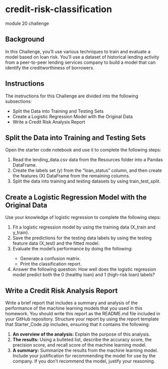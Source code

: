 # credit-risk-classification
module 20 challenge

<h2>Background</h2>
<p>In this Challenge, you’ll use various techniques to train and evaluate a model based on loan risk. You’ll use a dataset of historical lending activity from a peer-to-peer lending services company to build a model that can identify the creditworthiness of borrowers.</p>

<h2>Instructions</h2>
The instructions for this Challenge are divided into the following subsections:
<ul>
<li>Split the Data into Training and Testing Sets</li>
<li>Create a Logistic Regression Model with the Original Data</li>
<li>Write a Credit Risk Analysis Report</li>
</ul>

<h2>Split the Data into Training and Testing Sets</h2>
Open the starter code notebook and use it to complete the following steps:
<ol>
<li>Read the lending_data.csv data from the Resources folder into a Pandas DataFrame.</li>
<li>Create the labels set (y) from the “loan_status” column, and then create the features (X) DataFrame from the remaining columns.</li>
<li>Split the data into training and testing datasets by using train_test_split.</li>
</ol>

<h2>Create a Logistic Regression Model with the Original Data</h2>
Use your knowledge of logistic regression to complete the following steps:
<ol>
<li>Fit a logistic regression model by using the training data (X_train and y_train).</li>
<li>Save the predictions for the testing data labels by using the testing feature data (X_test) and the fitted model.</li>
<li>Evaluate the model’s performance by doing the following:</li>
<ul>
<li>Generate a confusion matrix.</li>
<li>Print the classification report.</li>  
</ul>
<li>Answer the following question: How well does the logistic regression model predict both the 0 (healthy loan) and 1 (high-risk loan) labels?</li>
</ol>

<h2>Write a Credit Risk Analysis Report</h2>
<p>Write a brief report that includes a summary and analysis of the performance of the machine learning models that you used in this homework. You should write this report as the README.md file included in your GitHub repository.
Structure your report by using the report template that Starter_Code.zip includes, ensuring that it contains the following:</p>
<ol>
<li><strong>An overview of the analysis:</strong> Explain the purpose of this analysis.</li>
<li><strong>The results:</strong> Using a bulleted list, describe the accuracy score, the precision score, and recall score of the machine learning model.</li>
<li><strong>A summary:</strong> Summarize the results from the machine learning model. Include your justification for recommending the model for use by the company. If you don’t recommend the model, justify your reasoning.</li>
</ol>
